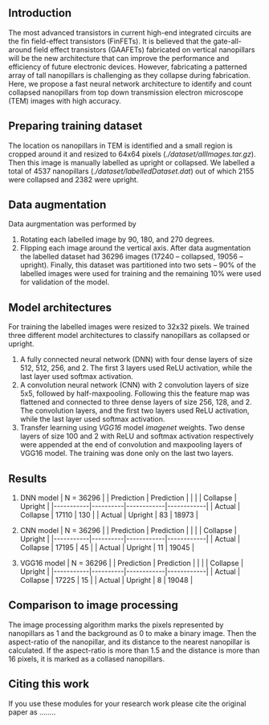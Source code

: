 ## Introduction
The most advanced transistors in current high-end integrated circuits are the fin field-effect transistors (FinFETs). It is believed that the gate-all-around field effect transistors (GAAFETs) fabricated on vertical nanopillars will be the new architecture that can improve the performance and efficiency of future electronic devices. However, fabricating a patterned array of tall nanopillars is challenging as they collapse during fabrication. Here, we propose a fast neural network architecture to identify and count collapsed nanopillars from top down transmission electron microscope (TEM) images with high accuracy.

## Preparing training dataset
The location os nanopillars in TEM is identified and a small region is cropped around it and resized to 64x64 pixels (_./dataset/allImages.tar.gz_). Then this image is manually labelled as upright or collapsed. We labelled a total of 4537 nanopillars (_./dataset/labelledDataset.dat_) out of which 2155 were collapsed and 2382 were upright.

## Data augmentation
Data aurgmentation was performed by
1. Rotating each labelled image by 90, 180, and 270 degrees.
2. Flipping each image around the vertical axis.
After data augmentation the labelled dataset had 36296 images (17240 – collapsed, 19056 – upright). Finally, this dataset was partitioned into two sets – 90% of the labelled images were used for training and the remaining 10% were used for validation of the model.

## Model architectures
For training the labelled images were resized to 32x32 pixels. We trained three different model architectures to classify nanopillars as collapsed or upright.
1. A fully connected neural network (DNN) with four dense layers of size 512, 512, 256, and 2. The first 3 layers used ReLU activation, while the last layer used softmax activation.
2. A convolution neural network (CNN) with 2 convolution layers of size 5x5, followed by half-maxpooling. Following this the feature map was flattened and connected to three dense layers of size 256, 128, and 2. The convolution layers, and the first two layers used ReLU activation, while the last layer used softmax activation.
3. Transfer learning using _VGG16_ model _imagenet_ weights. Two dense layers of size 100 and 2 with ReLU and softmax activation respectively were appended at the end of convolution and maxpooling layers of VGG16 model. The training was done only on the last two layers.

## Results
1. DNN model
| N = 36296 |          | Prediction | Prediction |
|           |          | Collapse   | Upright    |
|-----------|----------|------------|------------|
| Actual    | Collapse | 17110      | 130        |
| Actual    | Upright  | 83         | 18973      |

2. CNN model
| N = 36296 |          | Prediction | Prediction |
|           |          | Collapse   | Upright    |
|-----------|----------|------------|------------|
| Actual    | Collapse | 17195      | 45         |
| Actual    | Upright  | 11         | 19045      |

3. VGG16 model
| N = 36296 |          | Prediction | Prediction |
|           |          | Collapse   | Upright    |
|-----------|----------|------------|------------|
| Actual    | Collapse | 17225      | 15         |
| Actual    | Upright  | 8          | 19048      |

## Comparison to image processing
The image processing algorithm marks the pixels represented by nanopillars as 1 and the background as 0 to make a binary image. Then the aspect-ratio of the nanopillar, and its distance to the nearest nanopillar is calculated. If the aspect-ratio is more than 1.5 and the distance is more than 16 pixels, it is marked as a collased nanopillars.

## Citing this work
If you use these modules for your research work please cite the original paper as
........
